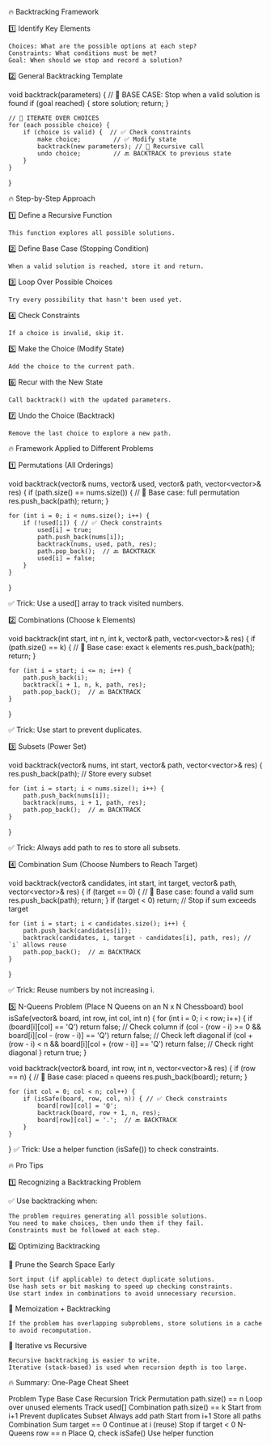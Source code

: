 🔥 Backtracking Framework

1️⃣ Identify Key Elements

    Choices: What are the possible options at each step?
    Constraints: What conditions must be met?
    Goal: When should we stop and record a solution?

2️⃣ General Backtracking Template

void backtrack(parameters) {
    // 🛑 BASE CASE: Stop when a valid solution is found
    if (goal reached) {
        store solution;
        return;
    }

    // 🔄 ITERATE OVER CHOICES
    for (each possible choice) {
        if (choice is valid) {  // ✅ Check constraints
            make choice;         // ✅ Modify state
            backtrack(new parameters); // 🚀 Recursive call
            undo choice;         // 🔙 BACKTRACK to previous state
        }
    }
}

🔥 Step-by-Step Approach

1️⃣ Define a Recursive Function

    This function explores all possible solutions.

2️⃣ Define Base Case (Stopping Condition)

    When a valid solution is reached, store it and return.

3️⃣ Loop Over Possible Choices

    Try every possibility that hasn't been used yet.

4️⃣ Check Constraints

    If a choice is invalid, skip it.

5️⃣ Make the Choice (Modify State)

    Add the choice to the current path.

6️⃣ Recur with the New State

    Call backtrack() with the updated parameters.

7️⃣ Undo the Choice (Backtrack)

    Remove the last choice to explore a new path.


🔥 Framework Applied to Different Problems

1️⃣ Permutations (All Orderings)

void backtrack(vector<int>& nums, vector<bool>& used, vector<int>& path, vector<vector<int>>& res) {
    if (path.size() == nums.size()) {  // 🎯 Base case: full permutation
        res.push_back(path);
        return;
    }

    for (int i = 0; i < nums.size(); i++) {
        if (!used[i]) { // ✅ Check constraints
            used[i] = true;
            path.push_back(nums[i]);
            backtrack(nums, used, path, res);
            path.pop_back();  // 🔙 BACKTRACK
            used[i] = false;
        }
    }
}

✅ Trick: Use a used[] array to track visited numbers.

2️⃣ Combinations (Choose k Elements)

void backtrack(int start, int n, int k, vector<int>& path, vector<vector<int>>& res) {
    if (path.size() == k) {  // 🎯 Base case: exact `k` elements
        res.push_back(path);
        return;
    }

    for (int i = start; i <= n; i++) {
        path.push_back(i);
        backtrack(i + 1, n, k, path, res);
        path.pop_back();  // 🔙 BACKTRACK
    }
}

✅ Trick: Use start to prevent duplicates.

3️⃣ Subsets (Power Set)

void backtrack(vector<int>& nums, int start, vector<int>& path, vector<vector<int>>& res) {
    res.push_back(path); // Store every subset

    for (int i = start; i < nums.size(); i++) {
        path.push_back(nums[i]);
        backtrack(nums, i + 1, path, res);
        path.pop_back();  // 🔙 BACKTRACK
    }
}

✅ Trick: Always add path to res to store all subsets.

4️⃣ Combination Sum (Choose Numbers to Reach Target)

void backtrack(vector<int>& candidates, int start, int target, vector<int>& path, vector<vector<int>>& res) {
    if (target == 0) {  // 🎯 Base case: found a valid sum
        res.push_back(path);
        return;
    }
    if (target < 0) return;  // Stop if sum exceeds target

    for (int i = start; i < candidates.size(); i++) {
        path.push_back(candidates[i]);
        backtrack(candidates, i, target - candidates[i], path, res); // `i` allows reuse
        path.pop_back();  // 🔙 BACKTRACK
    }
}

✅ Trick: Reuse numbers by not increasing i.

5️⃣ N-Queens Problem (Place N Queens on an N x N Chessboard)
bool isSafe(vector<string>& board, int row, int col, int n) {
    for (int i = 0; i < row; i++) {
        if (board[i][col] == 'Q') return false; // Check column
        if (col - (row - i) >= 0 && board[i][col - (row - i)] == 'Q') return false; // Check left diagonal
        if (col + (row - i) < n && board[i][col + (row - i)] == 'Q') return false; // Check right diagonal
    }
    return true;
}

void backtrack(vector<string>& board, int row, int n, vector<vector<string>>& res) {
    if (row == n) { // 🎯 Base case: placed `n` queens
        res.push_back(board);
        return;
    }

    for (int col = 0; col < n; col++) {
        if (isSafe(board, row, col, n)) { // ✅ Check constraints
            board[row][col] = 'Q';
            backtrack(board, row + 1, n, res);
            board[row][col] = '.';  // 🔙 BACKTRACK
        }
    }
}
✅ Trick: Use a helper function (isSafe()) to check constraints.

🔥 Pro Tips

1️⃣ Recognizing a Backtracking Problem

✅ Use backtracking when:

    The problem requires generating all possible solutions.
    You need to make choices, then undo them if they fail.
    Constraints must be followed at each step.

2️⃣ Optimizing Backtracking

🚀 Prune the Search Space Early

    Sort input (if applicable) to detect duplicate solutions.
    Use hash sets or bit masking to speed up checking constraints.
    Use start index in combinations to avoid unnecessary recursion.

🚀 Memoization + Backtracking

    If the problem has overlapping subproblems, store solutions in a cache to avoid recomputation.

🚀 Iterative vs Recursive

    Recursive backtracking is easier to write.
    Iterative (stack-based) is used when recursion depth is too large.

🔥 Summary: One-Page Cheat Sheet

Problem Type	Base Case	   Recursion	Trick
Permutation	    path.size() == n	Loop over unused elements	Track used[]
Combination	path.size() == k	Start from i+1	Prevent duplicates
Subset	Always add path	Start from i+1	Store all paths
Combination Sum	target == 0	Continue at i (reuse)	Stop if target < 0
N-Queens	row == n	Place Q, check isSafe()	Use helper function

